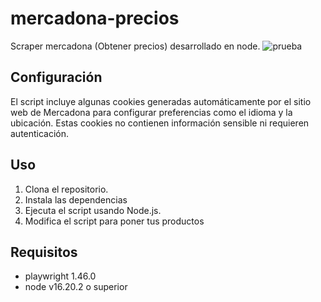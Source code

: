 # mercadona-precios
Scraper mercadona (Obtener precios) desarrollado en node.
![prueba](https://github.com/user-attachments/assets/cef88ca6-d501-4117-adb5-6124cb953012)

## Configuración
El script incluye algunas cookies generadas automáticamente por el sitio web de Mercadona para configurar preferencias como el idioma y la ubicación. Estas cookies no contienen información sensible ni requieren autenticación.

## Uso
1. Clona el repositorio.
2. Instala las dependencias
3. Ejecuta el script usando Node.js.
4. Modifica el script para poner tus productos

## Requisitos
- playwright 1.46.0
- node v16.20.2 o superior


